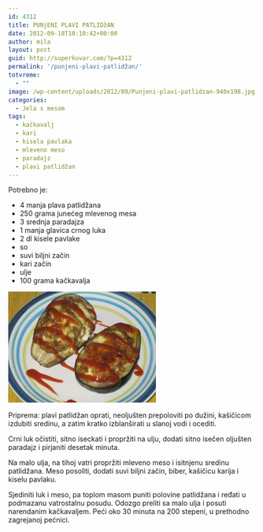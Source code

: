 ```yaml
---
id: 4312
title: PUNjENI PLAVI PATLIDžAN
date: 2012-09-18T10:10:42+00:00
author: mila
layout: post
guid: http://superkuvar.com/?p=4312
permalink: '/punjeni-plavi-patlidžan/'
totvreme:
  - ""
image: /wp-content/uploads/2012/09/Punjeni-plavi-patlidzan-940x198.jpg
categories:
  - Jela s mesom
tags:
  - kačkavalj
  - kari
  - kisela pavlaka
  - mleveno meso
  - paradajz
  - plavi patlidžan
---
```

Potrebno je:

  * 4 manja plava patlidžana
  * 250 grama junećeg mlevenog mesa
  * 3 srednja paradajza
  * 1 manja glavica crnog luka
  * 2 dl kisele pavlake
  * so
  * suvi biljni začin
  * kari začin
  * ulje
  * 100 grama kačkavalja

<img class="alignnone size-medium wp-image-4313" title="Punjeni plavi patlidzan" src="/wp-content/uploads/2012/09/Punjeni-plavi-patlidzan-300x225.jpg" alt="" width="300" height="225" /> 

Priprema: plavi patlidžan oprati, neoljušten prepoloviti po dužini, kašičicom izdubiti sredinu, a zatim kratko izblanširati u slanoj vodi i ocediti.

Crni luk očistiti, sitno iseckati i propržiti na ulju, dodati sitno isečen oljušten paradajz i pirjaniti desetak minuta.

Na malo ulja, na tihoj vatri propržiti mleveno meso i isitnjenu sredinu patlidžana. Meso posoliti, dodati suvi biljni začin, biber, kašičicu karija i kiselu pavlaku.

Sjediniti luk i meso, pa toplom masom puniti polovine patlidžana i ređati u podmazanu vatrostalnu posudu. Odozgo preliti sa malo ulja i posuti narendanim kačkavaljem. Peći oko 30 minuta na 200 stepeni, u prethodno zagrejanoj pećnici.